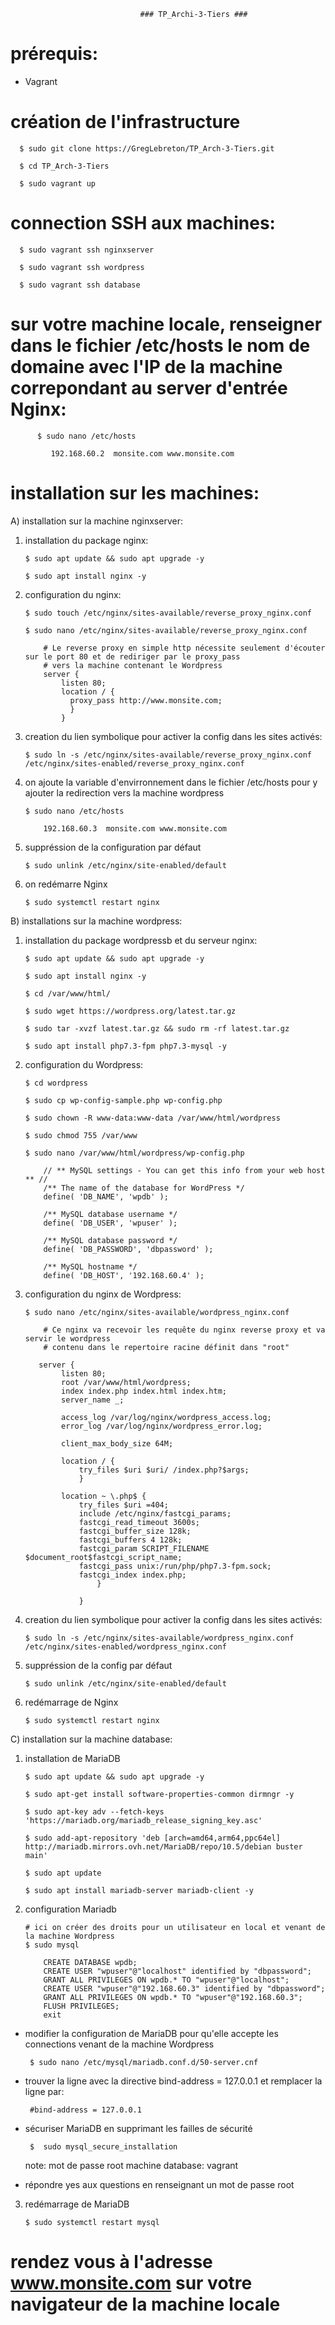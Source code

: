                                  ### TP_Archi-3-Tiers ###
 
 
 
# prérequis:

  - Vagrant
                                          
# création de l'infrastructure

      $ sudo git clone https://GregLebreton/TP_Arch-3-Tiers.git

      $ cd TP_Arch-3-Tiers 

      $ sudo vagrant up
    
# connection SSH aux machines:

      $ sudo vagrant ssh nginxserver

      $ sudo vagrant ssh wordpress

      $ sudo vagrant ssh database
      
# sur votre machine locale, renseigner dans le fichier /etc/hosts le nom de domaine avec l'IP de la machine correpondant au server d'entrée Nginx:

          $ sudo nano /etc/hosts

             192.168.60.2  monsite.com www.monsite.com


# installation sur les machines:
      
  A) installation sur la machine nginxserver:
  
   1) installation du package nginx:

          $ sudo apt update && sudo apt upgrade -y

          $ sudo apt install nginx -y
      
   2) configuration du nginx:

          $ sudo touch /etc/nginx/sites-available/reverse_proxy_nginx.conf
      
          $ sudo nano /etc/nginx/sites-available/reverse_proxy_nginx.conf

              # Le reverse proxy en simple http nécessite seulement d'écouter sur le port 80 et de rediriger par le proxy_pass
              # vers la machine contenant le Wordpress
              server {
                  listen 80;
                  location / {
                    proxy_pass http://www.monsite.com;
                    }
                  }
                  
   3) creation du lien symbolique pour activer la config dans les sites activés:

          $ sudo ln -s /etc/nginx/sites-available/reverse_proxy_nginx.conf /etc/nginx/sites-enabled/reverse_proxy_nginx.conf
                  
   4) on ajoute la variable d'envirronnement dans le fichier /etc/hosts pour y ajouter la redirection vers la machine wordpress

          $ sudo nano /etc/hosts
          
              192.168.60.3  monsite.com www.monsite.com

   5) suppréssion de la configuration par défaut

          $ sudo unlink /etc/nginx/site-enabled/default
                  
   6) on redémarre Nginx

          $ sudo systemctl restart nginx
      
      
  B) installations sur la machine wordpress:
  
   1) installation du package wordpressb et du serveur nginx:

          $ sudo apt update && sudo apt upgrade -y

          $ sudo apt install nginx -y

          $ cd /var/www/html/

          $ sudo wget https://wordpress.org/latest.tar.gz

          $ sudo tar -xvzf latest.tar.gz && sudo rm -rf latest.tar.gz
          
          $ sudo apt install php7.3-fpm php7.3-mysql -y
      
   2) configuration du Wordpress:
 
          $ cd wordpress

          $ sudo cp wp-config-sample.php wp-config.php

          $ sudo chown -R www-data:www-data /var/www/html/wordpress

          $ sudo chmod 755 /var/www
          
          $ sudo nano /var/www/html/wordpress/wp-config.php

              // ** MySQL settings - You can get this info from your web host ** //
              /** The name of the database for WordPress */
              define( 'DB_NAME', 'wpdb' );

              /** MySQL database username */
              define( 'DB_USER', 'wpuser' );

              /** MySQL database password */
              define( 'DB_PASSWORD', 'dbpassword' );

              /** MySQL hostname */
              define( 'DB_HOST', '192.168.60.4' );

                 
   3) configuration du nginx de Wordpress:
 
          $ sudo nano /etc/nginx/sites-available/wordpress_nginx.conf

              # Ce nginx va recevoir les requête du nginx reverse proxy et va servir le wordpress
              # contenu dans le repertoire racine définit dans "root"
             
             server {
                  listen 80;
                  root /var/www/html/wordpress;
                  index index.php index.html index.htm;
                  server_name _;

                  access_log /var/log/nginx/wordpress_access.log;
                  error_log /var/log/nginx/wordpress_error.log;

                  client_max_body_size 64M;

                  location / {
                      try_files $uri $uri/ /index.php?$args;
                      }

                  location ~ \.php$ {
                      try_files $uri =404;
                      include /etc/nginx/fastcgi_params;
                      fastcgi_read_timeout 3600s;
                      fastcgi_buffer_size 128k;
                      fastcgi_buffers 4 128k;
                      fastcgi_param SCRIPT_FILENAME $document_root$fastcgi_script_name;
                      fastcgi_pass unix:/run/php/php7.3-fpm.sock;
                      fastcgi_index index.php;
                          }

                      }
                      
   4) creation du lien symbolique pour activer la config dans les sites activés:

          $ sudo ln -s /etc/nginx/sites-available/wordpress_nginx.conf /etc/nginx/sites-enabled/wordpress_nginx.conf
          
   5) suppréssion de la config par défaut

          $ sudo unlink /etc/nginx/site-enabled/default
                      
   6) redémarrage de Nginx
                      
          $ sudo systemctl restart nginx
          
      
  C) installation sur la machine database:
  
   1) installation de MariaDB

          $ sudo apt update && sudo apt upgrade -y
    
          $ sudo apt-get install software-properties-common dirmngr -y

          $ sudo apt-key adv --fetch-keys 'https://mariadb.org/mariadb_release_signing_key.asc'

          $ sudo add-apt-repository 'deb [arch=amd64,arm64,ppc64el] http://mariadb.mirrors.ovh.net/MariaDB/repo/10.5/debian buster main'

          $ sudo apt update

          $ sudo apt install mariadb-server mariadb-client -y
          
   2) configuration Mariadb

          
          # ici on créer des droits pour un utilisateur en local et venant de la machine Wordpress
          $ sudo mysql
    
              CREATE DATABASE wpdb;
              CREATE USER "wpuser"@"localhost" identified by "dbpassword";
              GRANT ALL PRIVILEGES ON wpdb.* TO "wpuser"@"localhost";
              CREATE USER "wpuser"@"192.168.60.3" identified by "dbpassword";
              GRANT ALL PRIVILEGES ON wpdb.* TO "wpuser"@"192.168.60.3";
              FLUSH PRIVILEGES;
              exit
              
   * modifier la configuration de MariaDB pour qu'elle accepte les connections venant de la machine Wordpress
              
          $ sudo nano /etc/mysql/mariadb.conf.d/50-server.cnf
           
   * trouver la ligne avec la directive bind-address = 127.0.0.1 et remplacer la ligne par: 
   
          #bind-address = 127.0.0.1  
          
   * sécuriser MariaDB en supprimant les failles de sécurité

          $  sudo mysql_secure_installation
        note: mot de passe root machine database: vagrant
           
   * répondre yes aux questions en renseignant un mot de passe root

   3) redémarrage de MariaDB

          $ sudo systemctl restart mysql
 
# rendez vous à l'adresse www.monsite.com sur votre navigateur de la machine locale    
       
      
